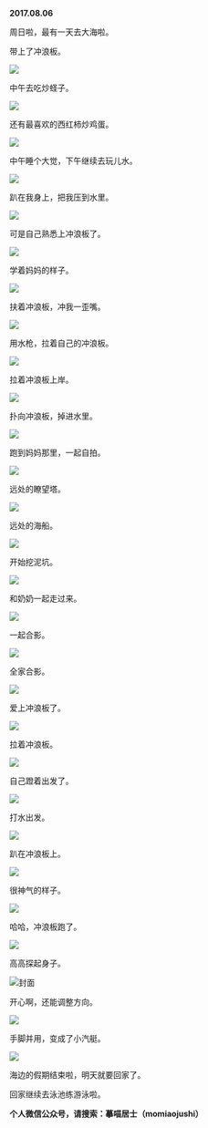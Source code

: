 
          
**2017.08.06**

周日啦，最有一天去大海啦。

带上了冲浪板。


![](http://wx3.sinaimg.cn/large/627d9660ly1fiaa45jbykj20yg0mzq5q.jpg)


中午去吃炒蛏子。


![](http://wx3.sinaimg.cn/large/627d9660ly1fiaa44ku3pj20yg0mzjtd.jpg)


还有最喜欢的西红柿炒鸡蛋。


![](http://wx3.sinaimg.cn/large/627d9660ly1fiaa49vvlmj20yg0mz40z.jpg)


中午睡个大觉，下午继续去玩儿水。


![](http://wx3.sinaimg.cn/large/627d9660ly1fiaa46nl5nj20yg0mzmzv.jpg)


趴在我身上，把我压到水里。


![](http://wx3.sinaimg.cn/large/627d9660ly1fiaa47hxhkj20yg0mz75h.jpg)


可是自己熟悉上冲浪板了。


![](http://wx3.sinaimg.cn/large/627d9660ly1fiaa44dxg2j20yg0mz0uv.jpg)


学着妈妈的样子。


![](http://wx3.sinaimg.cn/large/627d9660ly1fiaa47surjj20yg0mzgoo.jpg)


扶着冲浪板，冲我一歪嘴。


![](http://wx3.sinaimg.cn/large/627d9660ly1fiaa45xl1vj20yg0mzwi6.jpg)


用水枪，拉着自己的冲浪板。


![](http://wx3.sinaimg.cn/large/627d9660ly1fiaa48h7m3j20yg0mzwi0.jpg)


拉着冲浪板上岸。


![](http://wx3.sinaimg.cn/large/627d9660ly1fiaa49p4z6j20yg0mzjuy.jpg)


扑向冲浪板，掉进水里。


![](http://wx3.sinaimg.cn/large/627d9660ly1fiaa448bxxj20yg0mzdke.jpg)


跑到妈妈那里，一起自拍。


![](http://wx3.sinaimg.cn/large/627d9660ly1fiaa450o4nj20yg0mz41g.jpg)


远处的瞭望塔。


![](http://wx3.sinaimg.cn/large/627d9660ly1fiaa45qthmj20yg0mz413.jpg)


远处的海船。


![](http://wx3.sinaimg.cn/large/627d9660ly1fiaa48viukj20yg0mzt9j.jpg)


开始挖泥坑。


![](http://wx3.sinaimg.cn/large/627d9660ly1fiaa47bl3pj20yg0mz0vi.jpg)


和奶奶一起走过来。


![](http://wx3.sinaimg.cn/large/627d9660ly1fiaa4731vmj20yg0mz77z.jpg)


一起合影。


![](http://wx3.sinaimg.cn/large/627d9660ly1fiaa49iz4uj20yg0mz0u9.jpg)


全家合影。


![](http://wx3.sinaimg.cn/large/627d9660ly1fiaa495slbj20yg0mzwg0.jpg)


爱上冲浪板了。


![](http://wx3.sinaimg.cn/large/627d9660ly1fiaa44sxc9j20yg0mzdjk.jpg)


拉着冲浪板。


![](http://wx3.sinaimg.cn/large/627d9660ly1fiaa48piuaj20yg0mztb0.jpg)


自己蹬着出发了。


![](http://wx3.sinaimg.cn/large/627d9660ly1fiaa489ut5j20yg0mzdii.jpg)


打水出发。


![](http://wx3.sinaimg.cn/large/627d9660ly1fiaa46vesqj20yg0mztc2.jpg)


趴在冲浪板上。


![](http://wx3.sinaimg.cn/large/627d9660ly1fiaa46fxarj20yg0mzjux.jpg)


很神气的样子。


![](http://wx3.sinaimg.cn/large/627d9660ly1fiaa4ajrq9j20yg0mz76s.jpg)


哈哈，冲浪板跑了。


![](http://wx3.sinaimg.cn/large/627d9660ly1fiaa4a32jlj20yg0mzach.jpg)


高高探起身子。


![](http://wx3.sinaimg.cn/large/627d9660ly1fiaa46667bj20yg0mzdi6.jpg)封面


开心啊，还能调整方向。


![](http://wx3.sinaimg.cn/large/627d9660ly1fiaa49c2vej20yg0mzacb.jpg)


手脚并用，变成了小汽艇。


![](http://wx3.sinaimg.cn/large/627d9660ly1fiaa480naij20yg0mzn02.jpg)


海边的假期结束啦，明天就要回家了。

回家继续去泳池练游泳啦。


**个人微信公众号，请搜索：摹喵居士（momiaojushi）**

        